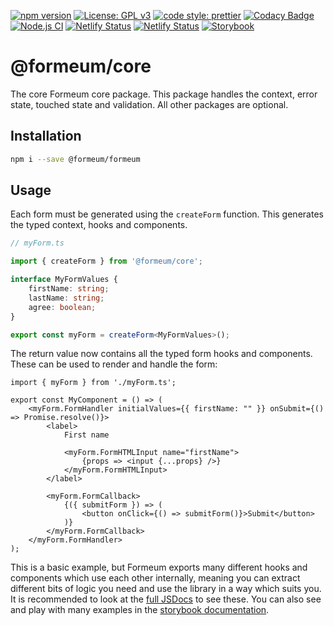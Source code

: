 [![npm version](https://badge.fury.io/js/@formeum%2Fcore.svg)](https://badge.fury.io/js/@formeum%2Fcore)
[![License: GPL v3](https://img.shields.io/badge/License-GPL%20v3-blue.svg)](https://www.gnu.org/licenses/gpl-3.0)
[![code style: prettier](https://img.shields.io/badge/code_style-prettier-ff69b4.svg?style=flat-square)](https://github.com/prettier/prettier)
[![Codacy Badge](https://app.codacy.com/project/badge/Grade/d70dc86c641140eda5ea1a04963bfe6c)](https://www.codacy.com/gh/samboylett/formeum/dashboard?utm_source=github.com&amp;utm_medium=referral&amp;utm_content=samboylett/formeum&amp;utm_campaign=Badge_Grade)
[![Node.js CI](https://github.com/samboylett/formeum/actions/workflows/node.js.yml/badge.svg)](https://github.com/samboylett/formeum/actions/workflows/node.js.yml)
[![Netlify Status](https://api.netlify.com/api/v1/badges/a5ddb138-1a5d-452d-aa94-a9e016849269/deploy-status)](https://app.netlify.com/sites/formeum/deploys)
[![Netlify Status](https://api.netlify.com/api/v1/badges/536a67ac-2e5e-444c-8e2b-ca19197d8e4f/deploy-status)](https://app.netlify.com/sites/formeum-storybook/deploys)
[![Storybook](https://img.shields.io/badge/-Storybook-FF4785?style=for-the-badge&logo=storybook&logoColor=white)](https://formeum-storybook.netlify.app/)

# @formeum/core

The core Formeum core package. This package handles the context, error state, touched state and validation. All other packages are optional.

## Installation

```sh
npm i --save @formeum/formeum
```

## Usage

Each form must be generated using the `createForm` function. This generates the typed context, hooks and components.

```ts
// myForm.ts

import { createForm } from '@formeum/core';

interface MyFormValues {
    firstName: string;
    lastName: string;
    agree: boolean;
}

export const myForm = createForm<MyFormValues>();
```

The return value now contains all the typed form hooks and components. These can be used to render and handle the form:

```tsx
import { myForm } from './myForm.ts';

export const MyComponent = () => (
    <myForm.FormHandler initialValues={{ firstName: "" }} onSubmit={() => Promise.resolve()}>
        <label>
            First name

            <myForm.FormHTMLInput name="firstName">
                {props => <input {...props} />}
            </myForm.FormHTMLInput>
        </label>

        <myForm.FormCallback>
            {({ submitForm }) => (
                <button onClick={() => submitForm()}>Submit</button>
            )}
        </myForm.FormCallback>
    </myForm.FormHandler>
);
```

This is a basic example, but Formeum exports many different hooks and components which use each other internally, meaning you can extract different bits of logic you need and use the library in a way which suits you. It is recommended to look at the [full JSDocs](https://formeum.netlify.app/) to see these. You can also see and play with many examples in the [storybook documentation](https://formeum-storybook.netlify.app/).